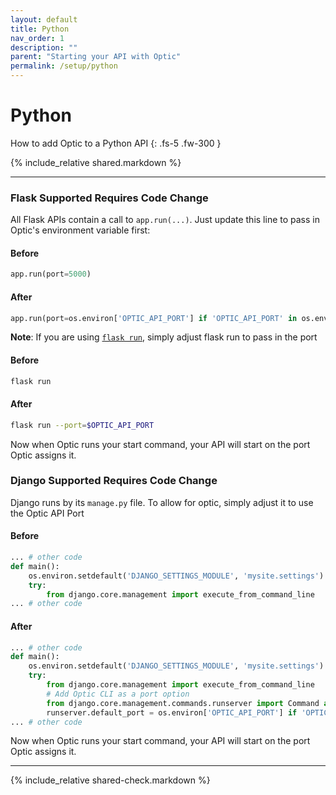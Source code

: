 ```yaml
---
layout: default
title: Python
nav_order: 1
description: ""
parent: "Starting your API with Optic"
permalink: /setup/python
---
```


# Python

How to add Optic to a Python API
{: .fs-5 .fw-300 }

{% include_relative shared.markdown %}

---

### Flask <span class="label label-green">Supported</span> <span class="label label-yellow">Requires Code Change</span>
All Flask APIs contain a call to `app.run(...)`. Just update this line to pass in Optic's environment variable first:


#### Before
```python
app.run(port=5000)
```

#### After
```python
app.run(port=os.environ['OPTIC_API_PORT'] if 'OPTIC_API_PORT' in os.environ else 5000)
```

**Note**: If you are using [`flask run`](https://flask.palletsprojects.com/en/1.1.x/cli/), simply adjust flask run to pass in the port
#### Before
```bash
flask run
```

#### After
```bash
flask run --port=$OPTIC_API_PORT
```

Now when Optic runs your start command, your API will start on the port Optic assigns it.

### Django <span class="label label-green">Supported</span> <span class="label label-yellow">Requires Code Change</span>
Django runs by its `manage.py` file. To allow for optic, simply adjust it to use the Optic API Port

#### Before
```python
... # other code
def main():
    os.environ.setdefault('DJANGO_SETTINGS_MODULE', 'mysite.settings')
    try:
        from django.core.management import execute_from_command_line
... # other code
```

#### After
```python
... # other code
def main():
    os.environ.setdefault('DJANGO_SETTINGS_MODULE', 'mysite.settings')
    try:
        from django.core.management import execute_from_command_line
        # Add Optic CLI as a port option
        from django.core.management.commands.runserver import Command as runserver
        runserver.default_port = os.environ['OPTIC_API_PORT'] if 'OPTIC_API_PORT' in os.environ else 8080
... # other code
```

Now when Optic runs your start command, your API will start on the port Optic assigns it.

---

{% include_relative shared-check.markdown %}